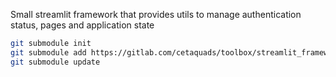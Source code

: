 Small streamlit framework that provides utils to manage authentication status, pages and application state

```bash
git submodule init
git submodule add https://gitlab.com/cetaquads/toolbox/streamlit_framework carpeta/objetivo
git submodule update
```